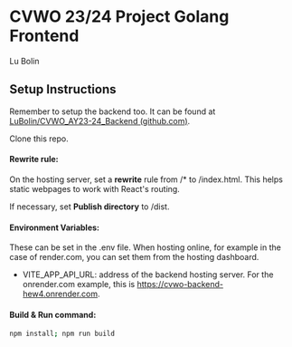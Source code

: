 # CVWO 23/24 Project Golang Frontend
Lu Bolin


## Setup Instructions

Remember to setup the backend too. It can be found at [LuBolin/CVWO_AY23-24_Backend (github.com)](https://github.com/LuBolin/CVWO_AY23-24_Backend).

Clone this repo.


#### Rewrite rule:
On the hosting server, set a **rewrite** rule from /* to /index.html. This helps static webpages to work with React's routing.

If necessary, set **Publish directory** to /dist.


#### Environment Variables:
These can be set in the .env file.
When hosting online, for example in the case of render.com, you can set them from the hosting dashboard.

- VITE_APP_API_URL: address of the backend hosting server.
  For the onrender.com example, this is https://cvwo-backend-hew4.onrender.com.


#### Build & Run command:
```bash
npm install; npm run build
```